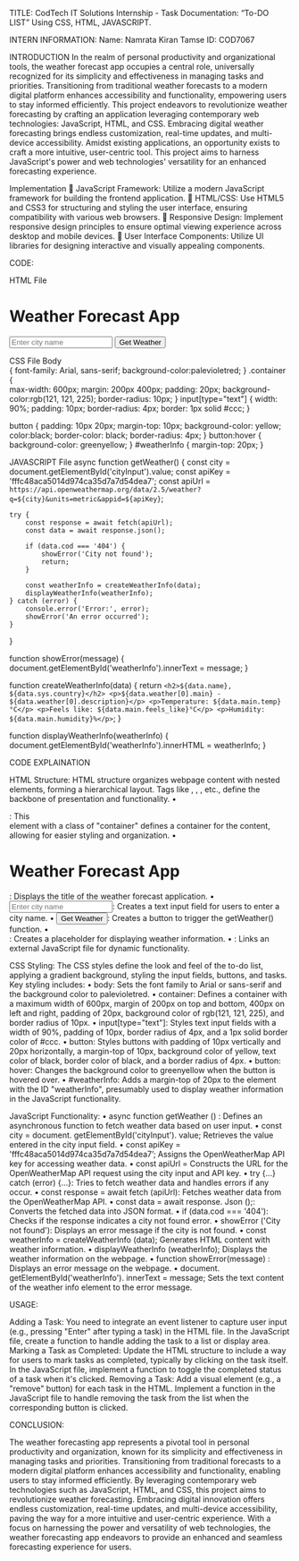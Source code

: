 TITLE: CodTech IT Solutions Internship - Task Documentation: “To-DO LIST” Using CSS, HTML, JAVASCRIPT.

INTERN INFORMATION:
Name: Namrata Kiran Tamse
ID: COD7067

INTRODUCTION
In the realm of personal productivity and organizational tools, the weather forecast app occupies a central role, universally recognized for its simplicity and effectiveness in managing tasks and priorities. Transitioning from traditional weather forecasts to a modern digital platform enhances accessibility and functionality, empowering users to stay informed efficiently. This project endeavors to revolutionize weather forecasting by crafting an application leveraging contemporary web technologies: JavaScript, HTML, and CSS.
Embracing digital weather forecasting brings endless customization, real-time updates, and multi-device accessibility. Amidst existing applications, an opportunity exists to craft a more intuitive, user-centric tool. This project aims to harness JavaScript's power and web technologies' versatility for an enhanced forecasting experience.

Implementation
	JavaScript Framework: Utilize a modern JavaScript framework for building the frontend application.
	HTML/CSS: Use HTML5 and CSS3 for structuring and styling the user interface, ensuring compatibility with various web browsers.
	Responsive Design: Implement responsive design principles to ensure optimal viewing experience across desktop and mobile devices.
	User Interface Components: Utilize UI libraries for designing interactive and visually appealing components.
 
CODE:

HTML File

<!DOCTYPE html>
<html lang="en">
<head>
    <meta charset="UTF-8>
    <meta name="viewport" content="width=device-width, initial-scale=1.0">
    <title>Weather Forecast App</title>
    <link rel="stylesheet" href="styles.css”>
</head>

<body>
    <div class="container">
        <h1>Weather Forecast App</h1>
        <input type="text" id="cityInput" placeholder="Enter city name">
        <button onclick="getWeather()">Get Weather</button>
        <div id="weatherInfo"></div>
    </div>
    <script src="script.js"></script>
</body>
</html>



CSS File
Body   
   {
    font-family: Arial, sans-serif;
    background-color:palevioletred;
    }
.container 
    {  
    max-width: 600px;
    margin: 200px 400px;
    padding: 20px;
    background-color:rgb(121, 121, 225);
    border-radius: 10px;
    }
input[type="text"] 
    {
     width: 90%;
     padding: 10px;
     border-radius: 4px;
     border: 1px solid #ccc;
     }

button
   {
    padding: 10px 20px;
    margin-top: 10px;
    background-color: yellow;
    color:black;
    border-color: black;
    border-radius: 4px;
    }
button:hover
            {
            background-color:  greenyellow;
            }
#weatherInfo
           {
           margin-top: 20px;
           }




JAVASCRIPT File
async function getWeather() {
    const city = document.getElementById('cityInput').value;
    const apiKey = 'fffc48aca5014d974ca35d7a7d54dea7';
    const apiUrl = `https://api.openweathermap.org/data/2.5/weather?q=${city}&units=metric&appid=${apiKey}`;

    try {
        const response = await fetch(apiUrl);
        const data = await response.json();

        if (data.cod === '404') {
            showError('City not found');
            return;
        }

        const weatherInfo = createWeatherInfo(data);
        displayWeatherInfo(weatherInfo);
    } catch (error) {
        console.error('Error:', error);
        showError('An error occurred');
    }
}

function showError(message) {
    document.getElementById('weatherInfo').innerText = message;
}

function createWeatherInfo(data) {
    return `
        <h2>${data.name}, ${data.sys.country}</h2>
        <p>${data.weather[0].main} - ${data.weather[0].description}</p>
        <p>Temperature: ${data.main.temp}°C</p>
        <p>Feels like: ${data.main.feels_like}°C</p>
        <p>Humidity: ${data.main.humidity}%</p>
    `;
}

function displayWeatherInfo(weatherInfo) {
    document.getElementById('weatherInfo').innerHTML = weatherInfo;
}




CODE EXPLAINATION

HTML Structure: HTML structure organizes webpage content with nested elements, forming a hierarchical layout. Tags like <html>, <head>, <body>, etc., define the backbone of presentation and functionality.
•	<div class=”container”>: This <div> element with a class of "container" defines a container for the content, allowing for easier styling and organization.
•	<h1>Weather Forecast App</h1>: Displays the title of the weather forecast application.
•	<input type="text" id="cityInput" placeholder="Enter city name">: Creates a text input field for users to enter a city name.
•	<button onclick="getWeather()">Get Weather</button>: Creates a button to trigger the getWeather() function.
•	<div id="weatherInfo"></div>: Creates a placeholder for displaying weather information.
•	<script src="script.js"></script>: Links an external JavaScript file for dynamic functionality.


CSS Styling:
The CSS styles define the look and feel of the to-do list, applying a gradient background, styling the input fields, buttons, and tasks.
Key styling includes:
•	body: Sets the font family to Arial or sans-serif and the background color to palevioletred.
•	container: Defines a container with a maximum width of 600px, margin of 200px on top and bottom, 400px on left and right, padding of 20px, background color of rgb(121, 121, 225), and border radius of 10px.
•	input[type="text"]: Styles text input fields with a width of 90%, padding of 10px, border radius of 4px, and a 1px solid border color of #ccc.
•	button: Styles buttons with padding of 10px vertically and 20px horizontally, a margin-top of 10px, background color of yellow, text color of black, border color of black, and a border radius of 4px.
•	 button: hover: Changes the background color to greenyellow when the button is hovered over.
•	#weatherInfo: Adds a margin-top of 20px to the element with the ID "weatherInfo", presumably used to display weather information in the JavaScript functionality.


JavaScript Functionality:
•	async function getWeather () : Defines an asynchronous function to fetch weather data based on user input.
•	const city = document. getElementById('cityInput'). value; Retrieves the value entered in the city input field.
•	const apiKey = 'fffc48aca5014d974ca35d7a7d54dea7’; Assigns the OpenWeatherMap API key for accessing weather data.
•	const apiUrl = Constructs the URL for the OpenWeatherMap API request using the city input and API key.
•	try {...} catch (error) {...}: Tries to fetch weather data and handles errors if any occur.
•	const response = await fetch (apiUrl): Fetches weather data from the OpenWeatherMap API.
•	const data = await response. Json ();: Converts the fetched data into JSON format.
•	if (data.cod === '404'): Checks if the response indicates a city not found error.
•	showError ('City not found'): Displays an error message if the city is not found.
•	const weatherInfo = createWeatherInfo (data); Generates HTML content with weather information.
•	displayWeatherInfo (weatherInfo); Displays the weather information on the webpage.
•	function showError(message) : Displays an error message on the webpage.
•	document. getElementById('weatherInfo'). innerText = message; Sets the text content of the weather info element to the error message.



USAGE:

Adding a Task: You need to integrate an event listener to capture user input (e.g., pressing "Enter" after typing a task) in the HTML file. In the JavaScript file, create a function to handle adding the task to a list or display area.
Marking a Task as Completed: Update the HTML structure to include a way for users to mark tasks as completed, typically by clicking on the task itself. In the JavaScript file, implement a function to toggle the completed status of a task when it's clicked.
Removing a Task:  Add a visual element (e.g., a "remove" button) for each task in the HTML. Implement a function in the JavaScript file to handle removing the task from the list when the corresponding button is clicked.



CONCLUSION: 

The weather forecasting app represents a pivotal tool in personal productivity and organization, known for its simplicity and effectiveness in managing tasks and priorities. Transitioning from traditional forecasts to a modern digital platform enhances accessibility and functionality, enabling users to stay informed efficiently. By leveraging contemporary web technologies such as JavaScript, HTML, and CSS, this project aims to revolutionize weather forecasting. Embracing digital innovation offers endless customization, real-time updates, and multi-device accessibility, paving the way for a more intuitive and user-centric experience. With a focus on harnessing the power and versatility of web technologies, the weather forecasting app endeavors to provide an enhanced and seamless forecasting experience for users. 




 
 

 

